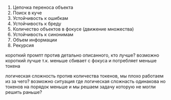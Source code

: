 1. Цепочка переноса объекта
2. Поиск в куче
3. Устойчивость к ошибкам
4. Устойчивость к бреду
5. Количество объектов в фокусе (движение множества)
6. Устойчивость к синонимам
7. Объем информации
8. Рекурсия


короткий промпт против детально описанного, кто лучше?
возможно короткий лучше т.к. меньше сбивает с фокуса и потребляет меньше токена

логическая сложность против количества токенов, мы плохо работаем из за чего?
возможно ситуация где логическая сложнасть одинакова 
но токенов на порядок меньше и мы решаем задачу которую не могли 
решить раньше?

